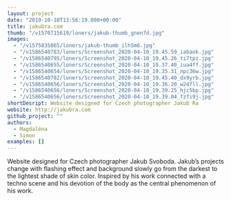 ```yaml
---
layout: project
date: "2019-10-10T13:56:19.000+00:00"
title: jakubra.com
thumb: "/v1570715619/loners/jakub-thumb_gnen7d.jpg"
images:
  - "/v1575835865/loners/jakub-thumb_ilh5m6.jpg"
  - "/v1586540783/loners/Screenshot_2020-04-10_19.45.59_iabaok.jpg"
  - "/v1586540795/loners/Screenshot_2020-04-10_19.45.26_ti7tpz.jpg"
  - "/v1586540655/loners/Screenshot_2020-04-10_19.37.40_iua4ff.jpg"
  - "/v1586540654/loners/Screenshot_2020-04-10_19.35.31_npc36w.jpg"
  - "/v1586540782/loners/Screenshot_2020-04-10_19.45.40_dx9yrb.jpg"
  - "/v1586540656/loners/Screenshot_2020-04-10_19.36.20_w24fll.jpg"
  - "/v1586540656/loners/Screenshot_2020-04-10_19.39.25_hjc5bp.jpg"
  - "/v1586540656/loners/Screenshot_2020-04-10_19.39.04_fzfi9j.jpg"
shortDesript: Website designed for Czech photographer Jakub Ra
website: http://jakubra.com
github_project: ""
authors:
  - Magdaléna
  - Simon
examples: []
---
```


Website designed for Czech photographer Jakub Svoboda. Jakub’s projects change with flashing effect and background slowly go from the darkest to the lightest shade of skin color. Inspired by his work connected with a techno scene and his devotion of the body as the central phenomenon of his work.
